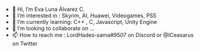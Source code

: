 - 👋 Hi, I’m Eva Luna Álvarez C.
- 👀 I’m interested in : Skyrim, AI, Huawei, Videogames, PS5
- 🌱 I’m currently learning: C++ , C, Javascript, Unity Engine
- 💞️ I’m looking to collaborate on ...
- 📫 How to reach me : LordHades-sama#9507 on Discord or @ICeasarus on Twitter

<!---
lordvlads77/lordvlads77 is a ✨ special ✨ repository because its `README.md` (this file) appears on your GitHub profile.
You can click the Preview link to take a look at your changes.
--->
